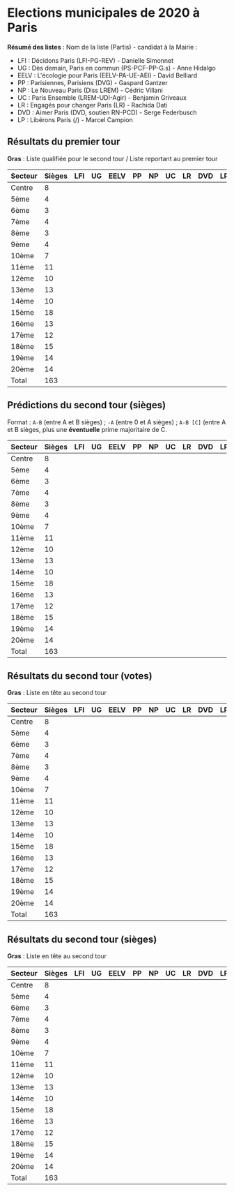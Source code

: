 # Elections municipales de 2020 à Paris
**Résumé des listes** : Nom de la liste (Partis) - candidat à la Mairie :
* LFI : Décidons Paris (LFI-PG-REV) - Danielle Simonnet
* UG : Dès demain, Paris en commun (PS-PCF-PP-G.s) - Anne Hidalgo
* EELV : L'écologie pour Paris (EELV-PA-UE-AEI) - David Belliard
* PP : Parisiennes, Parisiens (DVG) - Gaspard Gantzer
* NP : Le Nouveau Paris (Diss LREM) - Cédric Villani
* UC : Paris Ensemble (LREM-UDI-Agir) - Benjamin Griveaux
* LR : Engagés pour changer Paris (LR) - Rachida Dati
* DVD : Aimer Paris (DVD, soutien RN-PCD) - Serge Federbusch
* LP : Libérons Paris (/) - Marcel Campion
## Résultats du premier tour
**Gras** : Liste qualifiée pour le second tour / Liste reportant au premier tour

| Secteur | Sièges | LFI   | UG    | EELV  | PP    | NP    | UC    | LR    | DVD   | LP    |
| ------- | ------ | ----- | ----- | ----- | ----- | ----- | ----- | ----- | ----- | ----- |
| Centre  | 8      |       |       |       |       |       |       |       |       |       |
| 5ème    | 4      |       |       |       |       |       |       |       |       |       |
| 6ème    | 3      |       |       |       |       |       |       |       |       |       |
| 7ème    | 4      |       |       |       |       |       |       |       |       |       |
| 8ème    | 3      |       |       |       |       |       |       |       |       |       |
| 9ème    | 4      |       |       |       |       |       |       |       |       |       |
| 10ème   | 7      |       |       |       |       |       |       |       |       |       |
| 11ème   | 11     |       |       |       |       |       |       |       |       |       |
| 12ème   | 10     |       |       |       |       |       |       |       |       |       |
| 13ème   | 13     |       |       |       |       |       |       |       |       |       |
| 14ème   | 10     |       |       |       |       |       |       |       |       |       |
| 15ème   | 18     |       |       |       |       |       |       |       |       |       |
| 16ème   | 13     |       |       |       |       |       |       |       |       |       |
| 17ème   | 12     |       |       |       |       |       |       |       |       |       |
| 18ème   | 15     |       |       |       |       |       |       |       |       |       |
| 19ème   | 14     |       |       |       |       |       |       |       |       |       |
| 20ème   | 14     |       |       |       |       |       |       |       |       |       |
| Total   | 163    |       |       |       |       |       |       |       |       |       |

## Prédictions du second tour (sièges)
Format : `A-B` (entre A et B sièges) ; `-A` (entre 0 et A sièges) ; `A-B [C]` (entre A et B sièges, plus une **éventuelle** prime majoritaire de C.

| Secteur | Sièges | LFI   | UG    | EELV  | PP    | NP    | UC    | LR    | DVD   | LP    |
| ------- | ------ | ----- | ----- | ----- | ----- | ----- | ----- | ----- | ----- | ----- |
| Centre  | 8      |       |       |       |       |       |       |       |       |       |
| 5ème    | 4      |       |       |       |       |       |       |       |       |       |
| 6ème    | 3      |       |       |       |       |       |       |       |       |       |
| 7ème    | 4      |       |       |       |       |       |       |       |       |       |
| 8ème    | 3      |       |       |       |       |       |       |       |       |       |
| 9ème    | 4      |       |       |       |       |       |       |       |       |       |
| 10ème   | 7      |       |       |       |       |       |       |       |       |       |
| 11ème   | 11     |       |       |       |       |       |       |       |       |       |
| 12ème   | 10     |       |       |       |       |       |       |       |       |       |
| 13ème   | 13     |       |       |       |       |       |       |       |       |       |
| 14ème   | 10     |       |       |       |       |       |       |       |       |       |
| 15ème   | 18     |       |       |       |       |       |       |       |       |       |
| 16ème   | 13     |       |       |       |       |       |       |       |       |       |
| 17ème   | 12     |       |       |       |       |       |       |       |       |       |
| 18ème   | 15     |       |       |       |       |       |       |       |       |       |
| 19ème   | 14     |       |       |       |       |       |       |       |       |       |
| 20ème   | 14     |       |       |       |       |       |       |       |       |       |
| Total   | 163    |       |       |       |       |       |       |       |       |       |

## Résultats du second tour (votes)
**Gras** : Liste en tête au second tour

| Secteur | Sièges | LFI   | UG    | EELV  | PP    | NP    | UC    | LR    | DVD   | LP    |
| ------- | ------ | ----- | ----- | ----- | ----- | ----- | ----- | ----- | ----- | ----- |
| Centre  | 8      |       |       |       |       |       |       |       |       |       |
| 5ème    | 4      |       |       |       |       |       |       |       |       |       |
| 6ème    | 3      |       |       |       |       |       |       |       |       |       |
| 7ème    | 4      |       |       |       |       |       |       |       |       |       |
| 8ème    | 3      |       |       |       |       |       |       |       |       |       |
| 9ème    | 4      |       |       |       |       |       |       |       |       |       |
| 10ème   | 7      |       |       |       |       |       |       |       |       |       |
| 11ème   | 11     |       |       |       |       |       |       |       |       |       |
| 12ème   | 10     |       |       |       |       |       |       |       |       |       |
| 13ème   | 13     |       |       |       |       |       |       |       |       |       |
| 14ème   | 10     |       |       |       |       |       |       |       |       |       |
| 15ème   | 18     |       |       |       |       |       |       |       |       |       |
| 16ème   | 13     |       |       |       |       |       |       |       |       |       |
| 17ème   | 12     |       |       |       |       |       |       |       |       |       |
| 18ème   | 15     |       |       |       |       |       |       |       |       |       |
| 19ème   | 14     |       |       |       |       |       |       |       |       |       |
| 20ème   | 14     |       |       |       |       |       |       |       |       |       |
| Total   | 163    |       |       |       |       |       |       |       |       |       |

## Résultats du second tour (sièges)
**Gras** : Liste en tête au second tour

| Secteur | Sièges | LFI   | UG    | EELV  | PP    | NP    | UC    | LR    | DVD   | LP    |
| ------- | ------ | ----- | ----- | ----- | ----- | ----- | ----- | ----- | ----- | ----- |
| Centre  | 8      |       |       |       |       |       |       |       |       |       |
| 5ème    | 4      |       |       |       |       |       |       |       |       |       |
| 6ème    | 3      |       |       |       |       |       |       |       |       |       |
| 7ème    | 4      |       |       |       |       |       |       |       |       |       |
| 8ème    | 3      |       |       |       |       |       |       |       |       |       |
| 9ème    | 4      |       |       |       |       |       |       |       |       |       |
| 10ème   | 7      |       |       |       |       |       |       |       |       |       |
| 11ème   | 11     |       |       |       |       |       |       |       |       |       |
| 12ème   | 10     |       |       |       |       |       |       |       |       |       |
| 13ème   | 13     |       |       |       |       |       |       |       |       |       |
| 14ème   | 10     |       |       |       |       |       |       |       |       |       |
| 15ème   | 18     |       |       |       |       |       |       |       |       |       |
| 16ème   | 13     |       |       |       |       |       |       |       |       |       |
| 17ème   | 12     |       |       |       |       |       |       |       |       |       |
| 18ème   | 15     |       |       |       |       |       |       |       |       |       |
| 19ème   | 14     |       |       |       |       |       |       |       |       |       |
| 20ème   | 14     |       |       |       |       |       |       |       |       |       |
| Total   | 163    |       |       |       |       |       |       |       |       |       |
